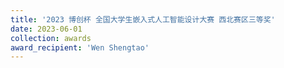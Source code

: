 ```yaml
---
title: '2023 博创杯 全国大学生嵌入式人工智能设计大赛 西北赛区三等奖'  
date: 2023-06-01                             
collection: awards  
award_recipient: 'Wen Shengtao'               
---
```


